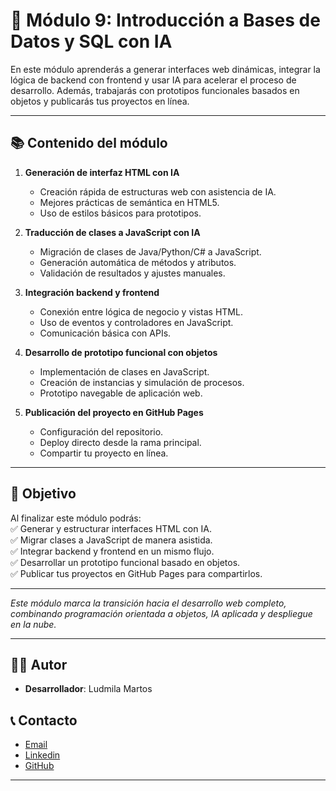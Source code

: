 # 📘 Módulo 9: Introducción a Bases de Datos y SQL con IA

En este módulo aprenderás a generar interfaces web dinámicas, integrar la lógica de backend con frontend y usar IA para acelerar el proceso de desarrollo. Además, trabajarás con prototipos funcionales basados en objetos y publicarás tus proyectos en línea.

---

## 📚 Contenido del módulo

1. **Generación de interfaz HTML con IA**  
   - Creación rápida de estructuras web con asistencia de IA.  
   - Mejores prácticas de semántica en HTML5.  
   - Uso de estilos básicos para prototipos.

2. **Traducción de clases a JavaScript con IA**  
   - Migración de clases de Java/Python/C# a JavaScript.  
   - Generación automática de métodos y atributos.  
   - Validación de resultados y ajustes manuales.

3. **Integración backend y frontend**  
   - Conexión entre lógica de negocio y vistas HTML.  
   - Uso de eventos y controladores en JavaScript.  
   - Comunicación básica con APIs.

4. **Desarrollo de prototipo funcional con objetos**  
   - Implementación de clases en JavaScript.  
   - Creación de instancias y simulación de procesos.  
   - Prototipo navegable de aplicación web.

5. **Publicación del proyecto en GitHub Pages**  
   - Configuración del repositorio.  
   - Deploy directo desde la rama principal.  
   - Compartir tu proyecto en línea.

---

## 🎯 Objetivo
Al finalizar este módulo podrás:  
✅ Generar y estructurar interfaces HTML con IA.  
✅ Migrar clases a JavaScript de manera asistida.  
✅ Integrar backend y frontend en un mismo flujo.  
✅ Desarrollar un prototipo funcional basado en objetos.  
✅ Publicar tus proyectos en GitHub Pages para compartirlos.

---

*Este módulo marca la transición hacia el desarrollo web completo, combinando programación orientada a objetos, IA aplicada y despliegue en la nube.*

---

## 👨‍💻 Autor

- **Desarrollador**: Ludmila Martos

## 📞 Contacto

-  [Email](ludmilamartos@gmail.com)
-  [Linkedin](https://www.linkedin.com/in/ludmimar89/)
- [GitHub](https://github.com/Ludmimar)

---
